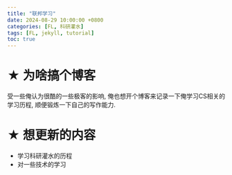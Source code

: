 ```yaml
---
title: "联邦学习"
date: 2024-08-29 10:00:00 +0800
categories: [FL, 科研灌水]
tags: [FL, jekyll, tutorial]
toc: true
---
```








# ★ 为啥搞个博客



受一些俺认为很酷的一些极客的影响, 俺也想开个博客来记录一下俺学习CS相关的学习历程, 顺便锻炼一下自己的写作能力. 







# ★ 想更新的内容



- 学习科研灌水的历程
- 对一些技术的学习



 